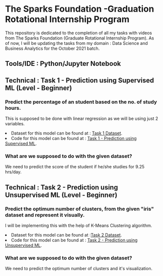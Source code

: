 # The Sparks Foundation -Graduation Rotational Internship Program

This repository is dedicated to the completion of all my tasks with videos from The Sparks Foundation (Graduate Rotational Internship Program).
As of now, I will be updating the tasks from my domain : Data Science and Business Analytics for the October 2021 batch.

## Tools/IDE : Python/Jupyter Notebook

## Technical : Task 1 - Prediction using Supervised ML (Level - Beginner)
### Predict the percentage of an student based on the no. of study hours. 
This is supposed to be done with linear regression as we will be using just 2 variables. </br>
<li>Dataset for this model can be found at : <a href = "https://github.com/Nikhil-Sahu106/The-Spark-foundation-Internship/blob/main/Data%20Science%20And%20Business%20Analytics/Task%201%20dataset.csv">Task 1 Dataset</a>.<br>


<li>Code for this model can be found at : <a href = "https://github.com/Nikhil-Sahu106/The-Spark-foundation-Internship/blob/main/Data%20Science%20And%20Business%20Analytics/Task%201%20-%20Prediction%20using%20Supervised%20ML.ipynb">Task 1 - Prediction using Supervised ML</a>.<br>


### What are we supposed to do with the given dataset?
We need to predict the score of the student if he/she studies for 9.25 hrs/day.

## Technical : Task 2 - Prediction using Unsupervised ML (Level - Beginner)
### Predict the optimum number of clusters, from the given "iris" dataset and represent it visually.
I will be implementing this with the help of K-Means Clustering algorithm. </br>
<li>Dataset for this model can be found at :<a href = "https://github.com/Nikhil-Sahu106/The-Spark-foundation-Internship/blob/main/Data%20Science%20And%20Business%20Analytics/Task%202%20dataset.csv">Task 2 Dataset</a>.</br>

<li>Code for this model can be found at : <a href = "https://github.com/Nikhil-Sahu106/The-Spark-foundation-Internship/blob/main/Data%20Science%20And%20Business%20Analytics/Task%202%20-%20%20Prediction%20using%20Unsupervised%20ML.ipynb">Task 2 - Prediction using Unsupervised ML</a>.</br>

### What are we supposed to do with the given dataset?
We need to predict the optimum number of clusters and it's visualization.

